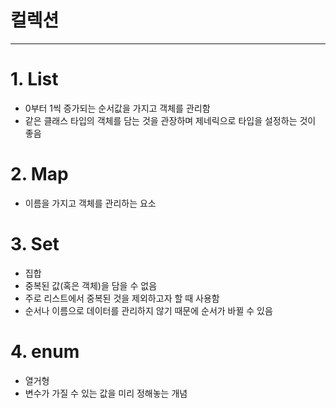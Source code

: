 # 컬렉션

---

# 1. List
- 0부터 1씩 증가되는 순서값을 가지고 객체를 관리함
- 같은 클래스 타입의 객체를 담는 것을 관장하며 제네릭으로 타입을 설정하는 것이 좋음

# 2. Map
- 이름을 가지고 객체를 관리하는 요소

# 3. Set
- 집합
- 중복된 값(혹은 객체)을 담을 수 없음
- 주로 리스트에서 중복된 것을 제외하고자 할 때 사용함
- 순서나 이름으로 데이터를 관리하지 않기 때문에 순서가 바뀔 수 있음

# 4. enum
- 열거형
- 변수가 가질 수 있는 값을 미리 정해놓는 개념